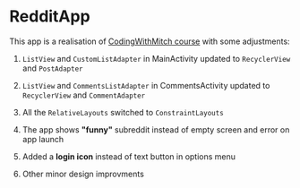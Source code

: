 # RedditApp

This app is a realisation of [CodingWithMitch course](https://github.com/mitchtabian/Reddit-RSS-App) with some adjustments:

1. `ListView` and `CustomListAdapter` in MainActivity updated to `RecyclerView` and `PostAdapter`

1. `ListView` and `CommentsListAdapter` in CommentsActivity updated to `RecyclerView` and `CommentAdapter`

1. All the `RelativeLayouts` switched to `ConstraintLayouts`

1. The app shows **"funny"** subreddit instead of empty screen and error on app launch

1. Added a **login icon** instead of text button in options menu

1. Other minor design improvments



